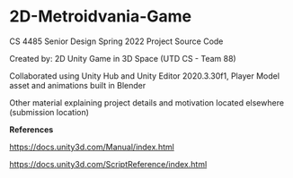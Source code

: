 # 2D-Metroidvania-Game
CS 4485 Senior Design Spring 2022 Project Source Code


Created by: 2D Unity Game in 3D Space (UTD CS - Team 88)

Collaborated using Unity Hub and Unity Editor 2020.3.30f1, Player Model asset and animations built in Blender

Other material explaining project details and motivation located elsewhere (submission location)

**References**

https://docs.unity3d.com/Manual/index.html

https://docs.unity3d.com/ScriptReference/index.html
